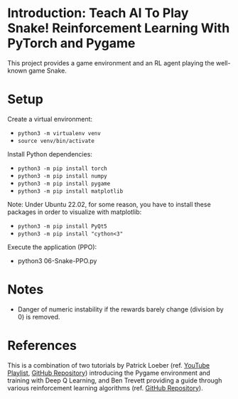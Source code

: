 # Introduction: Teach AI To Play Snake! Reinforcement Learning With PyTorch and Pygame

This project provides a game environment and an RL agent playing the well-known game Snake.

# Setup

Create a virtual environment:
- `python3 -m virtualenv venv`
- `source venv/bin/activate`

Install Python dependencies:

- `python3 -m pip install torch`
- `python3 -m pip install numpy`
- `python3 -m pip install pygame`
- `python3 -m pip install matplotlib`

Note: Under Ubuntu 22.02, for some reason, you have to install these packages in order to visualize with matplotlib:
- `python3 -m pip install PyQt5`
- `python3 -m pip install "cython<3"`

Execute the application (PPO):
- python3 06-Snake-PPO.py

# Notes

- Danger of numeric instability if the rewards barely change (division by 0) is removed.

# References
This is a combination of two tutorials by Patrick Loeber (ref. [YouTube Playlist](https://www.youtube.com/playlist?list=PLqnslRFeH2UrDh7vUmJ60YrmWd64mTTKV), [GitHub Repository](https://github.com/patrickloeber/snake-ai-pytorch/tree/main)) introducing the Pygame environment and training with Deep Q Learning,
and Ben Trevett providing a guide through various reinforcement learning algorithms (ref. [GitHub Repository](https://github.com/bentrevett/pytorch-rl)).
